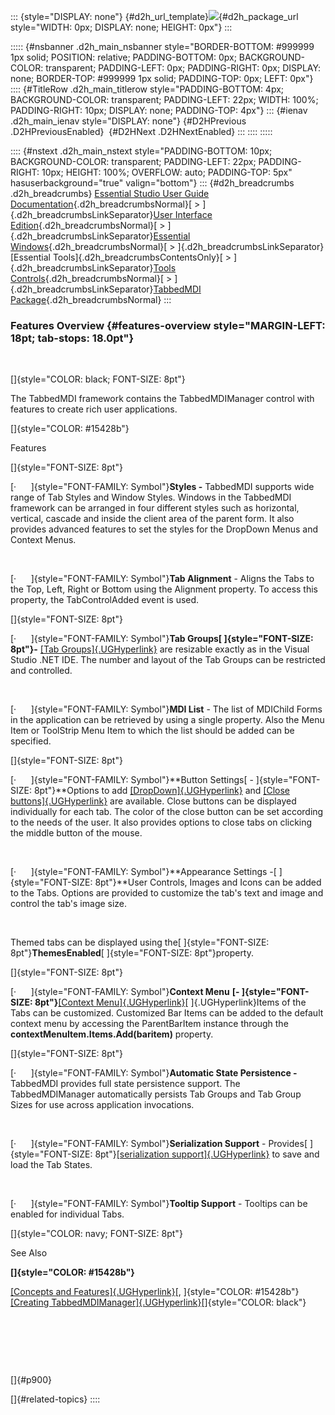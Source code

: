 ::: {style="DISPLAY: none"}
[](ms-xhelp:///?Id=d2h_url_template){#d2h_url_template}![](!package_url!){#d2h_package_url style="WIDTH: 0px; DISPLAY: none; HEIGHT: 0px"}
:::

::::: {#nsbanner .d2h_main_nsbanner style="BORDER-BOTTOM: #999999 1px solid; POSITION: relative; PADDING-BOTTOM: 0px; BACKGROUND-COLOR: transparent; PADDING-LEFT: 0px; PADDING-RIGHT: 0px; DISPLAY: none; BORDER-TOP: #999999 1px solid; PADDING-TOP: 0px; LEFT: 0px"}
:::: {#TitleRow .d2h_main_titlerow style="PADDING-BOTTOM: 4px; BACKGROUND-COLOR: transparent; PADDING-LEFT: 22px; WIDTH: 100%; PADDING-RIGHT: 10px; DISPLAY: none; PADDING-TOP: 4px"}
::: {#ienav .d2h_main_ienav style="DISPLAY: none"}
[](ms-xhelp:///?Id=f6d856fa-f22c-4eb0-865c-4556abe01f77){#D2HPrevious .D2HPreviousEnabled}  [](ms-xhelp:///?Id=4952d183-2fa0-4ecd-87df-2a09757384a9){#D2HNext .D2HNextEnabled}
:::
::::
:::::

:::: {#nstext .d2h_main_nstext style="PADDING-BOTTOM: 10px; BACKGROUND-COLOR: transparent; PADDING-LEFT: 22px; PADDING-RIGHT: 10px; HEIGHT: 100%; OVERFLOW: auto; PADDING-TOP: 5px" hasuserbackground="true" valign="bottom"}
::: {#d2h_breadcrumbs .d2h_breadcrumbs}
[Essential Studio User Guide Documentation](ms-xhelp:///?Id=12457748-09e3-4d74-a240-8e049cedf030){.d2h_breadcrumbsNormal}[ \> ]{.d2h_breadcrumbsLinkSeparator}[User Interface Edition](ms-xhelp:///?Id=c29296b7-531c-413b-a0ec-488ca1f7f669){.d2h_breadcrumbsNormal}[ \> ]{.d2h_breadcrumbsLinkSeparator}[Essential Windows](ms-xhelp:///?Id=e60759d8-47a4-4570-9d7a-16a68d63f2ea){.d2h_breadcrumbsNormal}[ \> ]{.d2h_breadcrumbsLinkSeparator}[Essential Tools]{.d2h_breadcrumbsContentsOnly}[ \> ]{.d2h_breadcrumbsLinkSeparator}[Tools Controls](ms-xhelp:///?Id=13c3c4f4-9d16-4b69-93f2-7e98eec67452){.d2h_breadcrumbsNormal}[ \> ]{.d2h_breadcrumbsLinkSeparator}[TabbedMDI Package](ms-xhelp:///?Id=f6d856fa-f22c-4eb0-865c-4556abe01f77){.d2h_breadcrumbsNormal}
:::

### Features Overview {#features-overview style="MARGIN-LEFT: 18pt; tab-stops: 18.0pt"}

 

[]{style="COLOR: black; FONT-SIZE: 8pt"} 

The TabbedMDI framework contains the TabbedMDIManager control with features to create rich user applications.

[]{style="COLOR: #15428b"} 

Features

[]{style="FONT-SIZE: 8pt"} 

[·      ]{style="FONT-FAMILY: Symbol"}**Styles -** TabbedMDI supports wide range of Tab Styles and Window Styles. Windows in the TabbedMDI framework can be arranged in four different styles such as horizontal, vertical, cascade and inside the client area of the parent form. It also provides advanced features to set the styles for the DropDown Menus and Context Menus.

 

[·      ]{style="FONT-FAMILY: Symbol"}**Tab Alignment** - Aligns the Tabs to the Top, Left, Right or Bottom using the Alignment property. To access this property, the TabControlAdded event is used.

[]{style="FONT-SIZE: 8pt"} 

[·      ]{style="FONT-FAMILY: Symbol"}**Tab Groups[ ]{style="FONT-SIZE: 8pt"}-** [[Tab Groups]{.UGHyperlink}](../../../../../../../../Documents%20and%20Settings/sylviap/Desktop/Tools%20-%20Part%202.docx#_Tab_Groups) are resizable exactly as in the Visual Studio .NET IDE. The number and layout of the Tab Groups can be restricted and controlled.

 

[·      ]{style="FONT-FAMILY: Symbol"}**MDI List** - The list of MDIChild Forms in the application can be retrieved by using a single property. Also the Menu Item or ToolStrip Menu Item to which the list should be added can be specified.

[]{style="FONT-SIZE: 8pt"} 

[·      ]{style="FONT-FAMILY: Symbol"}**Button Settings[ - ]{style="FONT-SIZE: 8pt"}**Options to add [[DropDown]{.UGHyperlink}](../../../../../../../../Documents%20and%20Settings/sylviap/Desktop/Tools%20-%20Part%202.docx#_DropDown_Button) and [[Close buttons]{.UGHyperlink}](../../../../../../../../Documents%20and%20Settings/sylviap/Desktop/Tools%20-%20Part%202.docx#_Close_Button) are available. Close buttons can be displayed individually for each tab. The color of the close button can be set according to the needs of the user. It also provides options to close tabs on clicking the middle button of the mouse.

 

[·      ]{style="FONT-FAMILY: Symbol"}**Appearance Settings -[ ]{style="FONT-SIZE: 8pt"}**User Controls, Images and Icons can be added to the Tabs. Options are provided to customize the tab\'s text and image and control the tab\'s image size.

 

Themed tabs can be displayed using the[ ]{style="FONT-SIZE: 8pt"}**ThemesEnabled**[ ]{style="FONT-SIZE: 8pt"}property.

[]{style="FONT-SIZE: 8pt"} 

[·      ]{style="FONT-FAMILY: Symbol"}**Context Menu** **[- ]{style="FONT-SIZE: 8pt"}**[[Context Menu]{.UGHyperlink}](../../../../../../../../Documents%20and%20Settings/sylviap/Desktop/Tools%20-%20Part%202.docx#_Context_Menu)[ ]{.UGHyperlink}Items of the Tabs can be customized. Customized Bar Items can be added to the default context menu by accessing the ParentBarItem instance through the **contextMenuItem.Items.Add(baritem)** property.

[]{style="FONT-SIZE: 8pt"} 

[·      ]{style="FONT-FAMILY: Symbol"}**Automatic State Persistence -** TabbedMDI provides full state persistence support. The TabbedMDIManager automatically persists Tab Groups and Tab Group Sizes for use across application invocations.

 

[·      ]{style="FONT-FAMILY: Symbol"}**Serialization Support** - Provides[ ]{style="FONT-SIZE: 8pt"}[[serialization support]{.UGHyperlink}](../../../../../../../../Documents%20and%20Settings/sylviap/Desktop/Tools%20-%20Part%202.docx#_Serialization_support) to save and load the Tab States.

 

[·      ]{style="FONT-FAMILY: Symbol"}**Tooltip Support** - Tooltips can be enabled for individual Tabs.

[]{style="COLOR: navy; FONT-SIZE: 8pt"} 

See Also

**[]{style="COLOR: #15428b"}** 

[[Concepts and Features]{.UGHyperlink}](../../../../../../../../Documents%20and%20Settings/sylviap/Desktop/Tools%20-%20Part%202.docx#_Concepts_and_Features_8)[, ]{style="COLOR: #15428b"}[[Creating TabbedMDIManager]{.UGHyperlink}](../../../../../../../../Documents%20and%20Settings/sylviap/Desktop/Tools%20-%20Part%202.docx#_Creating_TabbedMDIManager)[]{style="COLOR: black"}

 

 

 

[]{#p900} 

[]{#related-topics}
::::
